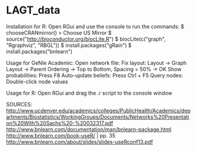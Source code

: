 # LAGT_data

Installation for R:
  Open RGui and use the console to run the commands:
    $ chooseCRANmirror()
      > Choose US Mirror
    $ source("http://bioconductor.org/biocLite.R")
    $ biocLite(c("graph", "Rgraphviz", "RBGL"))
    $ install.packages("gRain")
    $ install.packages("bnlearn")

Usage for GeNIe Academic:
  Open network file:
    Fix layout: Layout -> Graph Layout -> Parent Ordering -> Top to Bottom, Spacing = 50% -> OK
    Show probabilities: Press F8
    Auto-update beliefs: Press Ctrl + F5
    Query nodes: Double-click node values 

Usage for R:
  Open RGui and drag the .r script to the console window



SOURCES: 
http://www.ucdenver.edu/academics/colleges/PublicHealth/Academics/departments/Biostatistics/WorkingGroups/Documents/Networks%20Presentation%20With%20Sachs%20-%20032317.pdf
http://www.bnlearn.com/documentation/man/bnlearn-package.html
http://www.bnlearn.com/book-useR/ | pp. 35
http://www.bnlearn.com/about/slides/slides-useRconf13.pdf